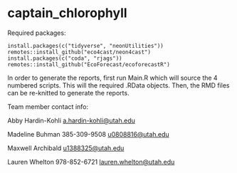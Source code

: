 # captain_chlorophyll

Required packages:

```
install.packages(c("tidyverse", "neonUtilities"))
remotes::install_github("eco4cast/neon4cast")
install.packages(c("coda", "rjags"))
remotes::install_github("EcoForecast/ecoforecastR")
```

In order to generate the reports, first run Main.R which will source the 4 numbered scripts.
This will the required .RData objects. 
Then, the RMD files can be re-knitted to generate the reports.


Team member contact info:

Abby Hardin-Kohli 
a.hardin-kohli@utah.edu

Madeline Buhman
385-309-9508
u0808816@utah.edu

Maxwell Archibald 
u1388325@utah.edu

Lauren Whelton
978-852-6721
lauren.whelton@utah.edu
